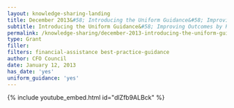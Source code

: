 ```yaml
---
layout: knowledge-sharing-landing
title: December 2013&#58; Introducing the Uniform Guidance&#58; Improving Outtcomes by Reducing Red Tape for Financial Assistance
subtitle: Introducing the Uniform Guidance&#58; Improving Outcomes by Reducing Red Tape for Financial Assistance
permalink: /knowledge-sharing/december-2013-introducing-the-uniform-guidance-improving-outcomes-by-reducing-red-tape-for-financial-assistance/
type: Grant
filler:  
filters: financial-assistance best-practice-guidance
author: CFO Council 
date: January 12, 2013
has_date: 'yes'
uniform_guidance: 'yes'
---
```


{% include youtube_embed.html id="dlZfb9ALBck" %}  
